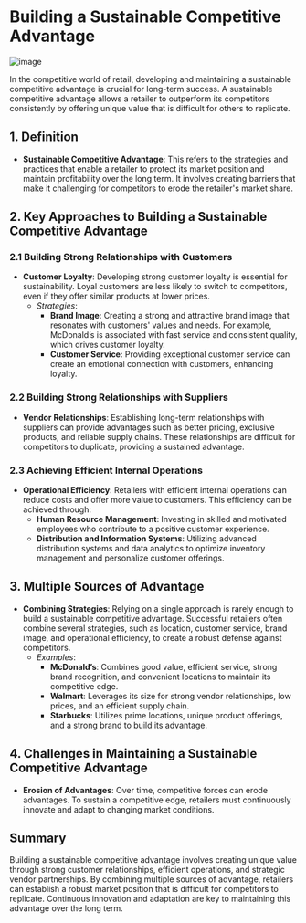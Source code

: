 # Building a Sustainable Competitive Advantage
![image](https://github.com/user-attachments/assets/113db2ec-93c7-4f47-9433-ae6e83b73dd7)

In the competitive world of retail, developing and maintaining a sustainable competitive advantage is crucial for long-term success. A sustainable competitive advantage allows a retailer to outperform its competitors consistently by offering unique value that is difficult for others to replicate.

## 1. Definition
- **Sustainable Competitive Advantage**: This refers to the strategies and practices that enable a retailer to protect its market position and maintain profitability over the long term. It involves creating barriers that make it challenging for competitors to erode the retailer's market share.

## 2. Key Approaches to Building a Sustainable Competitive Advantage

### 2.1 Building Strong Relationships with Customers
- **Customer Loyalty**: Developing strong customer loyalty is essential for sustainability. Loyal customers are less likely to switch to competitors, even if they offer similar products at lower prices.
  - *Strategies*:
    - **Brand Image**: Creating a strong and attractive brand image that resonates with customers' values and needs. For example, McDonald’s is associated with fast service and consistent quality, which drives customer loyalty.
    - **Customer Service**: Providing exceptional customer service can create an emotional connection with customers, enhancing loyalty.

### 2.2 Building Strong Relationships with Suppliers
- **Vendor Relationships**: Establishing long-term relationships with suppliers can provide advantages such as better pricing, exclusive products, and reliable supply chains. These relationships are difficult for competitors to duplicate, providing a sustained advantage.

### 2.3 Achieving Efficient Internal Operations
- **Operational Efficiency**: Retailers with efficient internal operations can reduce costs and offer more value to customers. This efficiency can be achieved through:
  - **Human Resource Management**: Investing in skilled and motivated employees who contribute to a positive customer experience.
  - **Distribution and Information Systems**: Utilizing advanced distribution systems and data analytics to optimize inventory management and personalize customer offerings.

## 3. Multiple Sources of Advantage
- **Combining Strategies**: Relying on a single approach is rarely enough to build a sustainable competitive advantage. Successful retailers often combine several strategies, such as location, customer service, brand image, and operational efficiency, to create a robust defense against competitors.
  - *Examples*:
    - **McDonald’s**: Combines good value, efficient service, strong brand recognition, and convenient locations to maintain its competitive edge.
    - **Walmart**: Leverages its size for strong vendor relationships, low prices, and an efficient supply chain.
    - **Starbucks**: Utilizes prime locations, unique product offerings, and a strong brand to build its advantage.

## 4. Challenges in Maintaining a Sustainable Competitive Advantage
- **Erosion of Advantages**: Over time, competitive forces can erode advantages. To sustain a competitive edge, retailers must continuously innovate and adapt to changing market conditions.

## Summary
Building a sustainable competitive advantage involves creating unique value through strong customer relationships, efficient operations, and strategic vendor partnerships. By combining multiple sources of advantage, retailers can establish a robust market position that is difficult for competitors to replicate. Continuous innovation and adaptation are key to maintaining this advantage over the long term.


